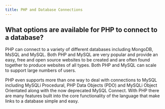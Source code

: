 ```yaml
---
title: PHP and Database Connections
---
```


## What options are available for PHP to connect to a database?

PHP can connect to a variety of different databases including MongoDB, MsSQL and MySQL.
Both PHP and MySQL are very popular and provide an easy, free and open source websites 
to be created and are often found together to produce websites of all types. 
Both PHP and MySQL can scale to support large numbers of users.

PHP even supports more than one way to deal with connections to MySQL including MySQLi Procedural, 
PHP Data Objects (PDO) and MySQLi Object Orientated along with the now deprecated MySQL Connect. 
With PHP there are many features built into the core functionality of the language that make links to a 
database simple and easy.

